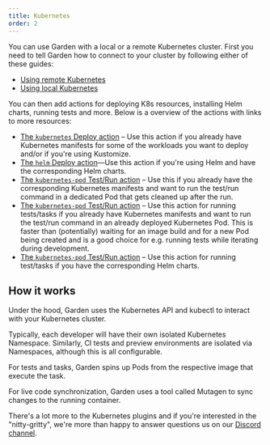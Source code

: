 ```yaml
---
title: Kubernetes
order: 2
---
```


You can use Garden with a local or a remote Kubernetes cluster. First you need to tell Garden how to connect to your cluster by following either of these guides:

- [Using remote Kubernetes](./remote-kubernetes.md)
- [Using local Kubernetes](./local-kubernetes.md)

You can then add actions for deploying K8s resources, installing Helm charts, running tests and more. Below is a overview of the actions with links to more resources:

- [The `kubernetes` Deploy action](./deploy-k8s-resource.md) – Use this action if you already have Kubernetes manifests for some of the workloads you want to deploy and/or if you're using Kustomize.
- [The `helm` Deploy action](./install-helm-chart.md)—Use this action if you're using Helm and have the corresponding Helm charts.
- [The `kubernetes-pod` Test/Run action](./run-tests-and-tasks.md) – Use this if you already have the corresponding Kubernetes manifests and want to run the test/run command in a dedicated Pod that gets cleaned up after the run.
- [The `kubernetes-pod` Test/Run action](./run-tests-and-tasks.md) – Use this action for running tests/tasks if you already have Kubernetes manifests and want to run the test/run command in an already deployed Kubernetes Pod. This is faster than (potentially) waiting for an image build and for a new Pod being created and is a good choice for e.g. running tests while iterating during development.
- [The `kubernetes-pod` Test/Run action](./run-tests-and-tasks.md) – Use this action for running test/tasks if you have the corresponding Helm charts.

## How it works

Under the hood, Garden uses the Kubernetes API and kubectl to interact with your Kubernetes cluster.

Typically, each developer will have their own isolated Kubernetes Namespace. Similarly, CI tests and preview environments are isolated via Namespaces, although this is all configurable.

For tests and tasks, Garden spins up Pods from the respective image that execute the task.

For live code synchronization, Garden uses a tool called Mutagen to sync changes to the running container.

There's a lot more to the Kubernetes plugins and if you're interested in the "nitty-gritty", we're more than happy to answer questions us on our [Discord channel](https://discord.gg/FrmhuUjFs6).
